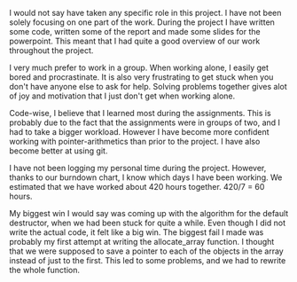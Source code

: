 I would not say have taken any specific role in this project. I have not been solely focusing on one part of the work. During the project I have written some code, written some of the report and made some slides for the powerpoint. This meant that I had quite a good overview of our work throughout the project.

I very much prefer to work in a group. When working alone, I easily get bored and procrastinate. It is also very frustrating to get stuck when you don't have anyone else to ask for help. Solving problems together gives alot of joy and motivation that I just don't get when working alone.

Code-wise, I believe that I learned most during the assignments. This is probably due to the fact that the assignments were in groups of two, and I had to take a bigger workload. However I have become more confident working with pointer-arithmetics than prior to the project. I have also become better at using git.

I have not been logging my personal time during the project. However, thanks to our burndown chart, I know which days I have been working. We estimated that we have worked about 420 hours together. 420/7 = 60 hours.

My biggest win I would say was coming up with the algorithm for the default destructor, when we had been stuck for quite a while. Even though I did not write the actual code, it felt like a big win. The biggest fail I made was probably my first attempt at writing the allocate_array function. I thought that we were supposed to save a pointer to each of the objects in the array instead of just to the first. This led to some problems, and we had to rewrite the whole function.